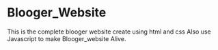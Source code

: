 # Blooger_Website
This is the complete blooger website create using html and css
Also use Javascript to make Blooger_website Alive.
